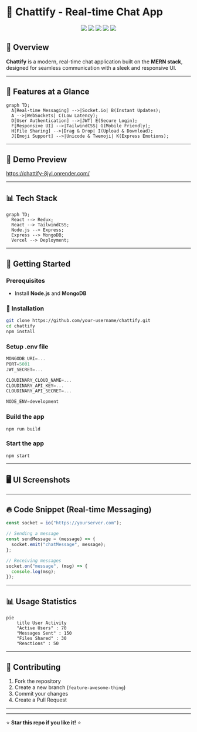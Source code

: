 
# 🚀 Chattify - Real-time Chat App

<p align="center">
  <a href="your_demo_link_here"><img src="https://img.shields.io/badge/Live%20Demo-Vercel-blue?style=for-the-badge&logo=vercel"></a>
  <img src="https://img.shields.io/badge/React-18.0.0-blue?style=for-the-badge&logo=react">
  <img src="https://img.shields.io/badge/Redux-Toolkit-purple?style=for-the-badge&logo=redux">
  <img src="https://img.shields.io/badge/TailwindCSS-3.0-blue?style=for-the-badge&logo=tailwindcss">
  <img src="https://img.shields.io/badge/MongoDB-Database-green?style=for-the-badge&logo=mongodb">
</p>

## 🌟 Overview
**Chattify** is a modern, real-time chat application built on the **MERN stack**, designed for seamless communication with a sleek and responsive UI.

---

## 🎨 Features at a Glance
```mermaid
graph TD;
  A[Real-time Messaging] -->|Socket.io| B(Instant Updates);
  A -->|WebSockets| C(Low Latency);
  D[User Authentication] -->|JWT| E(Secure Login);
  F[Responsive UI] -->|TailwindCSS| G(Mobile Friendly);
  H[File Sharing] -->|Drag & Drop| I(Upload & Download);
  J[Emoji Support] -->|Unicode & Twemoji| K(Express Emotions);
```

---

## 🎥 Demo Preview
https://chattify-8jyl.onrender.com/

---

## 📊 Tech Stack
```mermaid
graph TD;
  React --> Redux;
  React --> TailwindCSS;
  Node.js --> Express;
  Express --> MongoDB;
  Vercel --> Deployment;
```

---

## 🚀 Getting Started
### Prerequisites
- Install **Node.js** and **MongoDB**

### 🔧 Installation
```bash
git clone https://github.com/your-username/chattify.git
cd chattify
npm install
```

### Setup .env file
```js
MONGODB_URI=...
PORT=5001
JWT_SECRET=...

CLOUDINARY_CLOUD_NAME=...
CLOUDINARY_API_KEY=...
CLOUDINARY_API_SECRET=...

NODE_ENV=development
```

### Build the app
```shell
npm run build
```

### Start the app
```shell
npm start
```

---

## 🖥️ UI Screenshots


---

## 🔥 Code Snippet (Real-time Messaging)
```js
const socket = io("https://yourserver.com");

// Sending a message
const sendMessage = (message) => {
  socket.emit("chatMessage", message);
};

// Receiving messages
socket.on("message", (msg) => {
  console.log(msg);
});
```

---

## 📊 Usage Statistics
```mermaid
pie
    title User Activity
    "Active Users" : 70
    "Messages Sent" : 150
    "Files Shared" : 30
    "Reactions" : 50
```

---

## 🤝 Contributing
1. Fork the repository
2. Create a new branch (`feature-awesome-thing`)
3. Commit your changes
4. Create a Pull Request

---



---

⭐ **Star this repo if you like it!** ⭐
